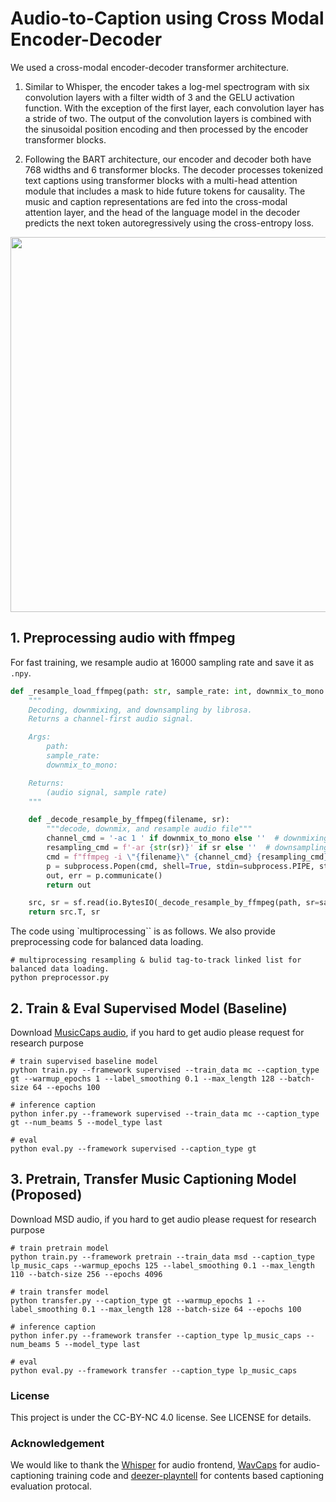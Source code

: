 # Audio-to-Caption using Cross Modal Encoder-Decoder

We used a cross-modal encoder-decoder transformer architecture. 

1. Similar to Whisper, the encoder takes a log-mel spectrogram with six convolution layers with a filter width of 3 and the GELU activation function. With the exception of the first layer, each convolution layer has a stride of two. The output of the convolution layers is combined with the sinusoidal position encoding and then processed by the encoder transformer blocks. 

2. Following the BART architecture, our encoder and decoder both have 768 widths and 6 transformer blocks. The decoder processes tokenized text captions using transformer blocks with a multi-head attention module that includes a mask to hide future tokens for causality. The music and caption representations are fed into the cross-modal attention layer, and the head of the language model in the decoder predicts the next token autoregressively using the cross-entropy loss.


<p align = "center">
  <img src = "https://i.imgur.com/zsUmlcC.png" width="600">
</p>

## 1. Preprocessing audio with ffmpeg

For fast training, we resample audio at 16000 sampling rate and save it as `.npy`.

```python
def _resample_load_ffmpeg(path: str, sample_rate: int, downmix_to_mono: bool) -> Tuple[np.ndarray, int]:
    """
    Decoding, downmixing, and downsampling by librosa.
    Returns a channel-first audio signal.

    Args:
        path:
        sample_rate:
        downmix_to_mono:

    Returns:
        (audio signal, sample rate)
    """

    def _decode_resample_by_ffmpeg(filename, sr):
        """decode, downmix, and resample audio file"""
        channel_cmd = '-ac 1 ' if downmix_to_mono else ''  # downmixing option
        resampling_cmd = f'-ar {str(sr)}' if sr else ''  # downsampling option
        cmd = f"ffmpeg -i \"{filename}\" {channel_cmd} {resampling_cmd} -f wav -"
        p = subprocess.Popen(cmd, shell=True, stdin=subprocess.PIPE, stdout=subprocess.PIPE, stderr=subprocess.PIPE)
        out, err = p.communicate()
        return out

    src, sr = sf.read(io.BytesIO(_decode_resample_by_ffmpeg(path, sr=sample_rate)))
    return src.T, sr
```

The code using `multiprocessing`` is as follows. We also provide preprocessing code for balanced data loading.

```
# multiprocessing resampling & bulid tag-to-track linked list for balanced data loading.
python preprocessor.py
```

## 2. Train & Eval Supervised Model (Baseline)

Download [MusicCaps audio](https://github.com/seungheondoh/music_caps_dl), if you hard to get audio please request for research purpose

```
# train supervised baseline model
python train.py --framework supervised --train_data mc --caption_type gt --warmup_epochs 1 --label_smoothing 0.1 --max_length 128 --batch-size 64 --epochs 100

# inference caption
python infer.py --framework supervised --train_data mc --caption_type gt --num_beams 5 --model_type last

# eval
python eval.py --framework supervised --caption_type gt
```

## 3. Pretrain, Transfer Music Captioning Model (Proposed)

Download MSD audio, if you hard to get audio please request for research purpose

```
# train pretrain model
python train.py --framework pretrain --train_data msd --caption_type lp_music_caps --warmup_epochs 125 --label_smoothing 0.1 --max_length 110 --batch-size 256 --epochs 4096

# train transfer model
python transfer.py --caption_type gt --warmup_epochs 1 --label_smoothing 0.1 --max_length 128 --batch-size 64 --epochs 100

# inference caption
python infer.py --framework transfer --caption_type lp_music_caps --num_beams 5 --model_type last

# eval
python eval.py --framework transfer --caption_type lp_music_caps
```

### License
This project is under the CC-BY-NC 4.0 license. See LICENSE for details.


### Acknowledgement
We would like to thank the [Whisper](https://github.com/openai/whisper) for audio frontend, [WavCaps](https://github.com/XinhaoMei/WavCaps) for audio-captioning training code and [deezer-playntell](https://github.com/deezer/playntell) for contents based captioning evaluation protocal.